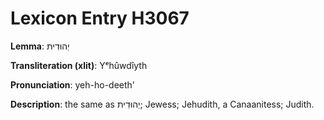 # Lexicon Entry H3067

**Lemma**: יְהוּדִית

**Transliteration (xlit)**: Yᵉhûwdîyth

**Pronunciation**: yeh-ho-deeth'

**Description**:
the same as יְהוּדִית; Jewess; Jehudith, a Canaanitess; Judith.
